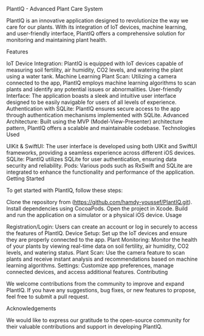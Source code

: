 PlantIQ - Advanced Plant Care System

PlantIQ is an innovative application designed to revolutionize the way we care for our plants. With its integration of IoT devices, machine learning, and user-friendly interface, PlantIQ offers a comprehensive solution for monitoring and maintaining plant health.

Features

IoT Device Integration: PlantIQ is equipped with IoT devices capable of measuring soil fertility, air humidity, CO2 levels, and watering the plant using a water tank.
Machine Learning Plant Scan: Utilizing a camera connected to the app, PlantIQ employs machine learning algorithms to scan plants and identify any potential issues or abnormalities.
User-friendly Interface: The application boasts a sleek and intuitive user interface designed to be easily navigable for users of all levels of experience.
Authentication with SQLite: PlantIQ ensures secure access to the app through authentication mechanisms implemented with SQLite.
Advanced Architecture: Built using the MVP (Model-View-Presenter) architecture pattern, PlantIQ offers a scalable and maintainable codebase.
Technologies Used

UIKit & SwiftUI: The user interface is developed using both UIKit and SwiftUI frameworks, providing a seamless experience across different iOS devices.
SQLite: PlantIQ utilizes SQLite for user authentication, ensuring data security and reliability.
Pods: Various pods such as RxSwift and SQLite are integrated to enhance the functionality and performance of the application.
Getting Started

To get started with PlantIQ, follow these steps:

Clone the repository from (https://github.com/hamdy-youssef/PlantIQ.git).
Install dependencies using CocoaPods.
Open the project in Xcode.
Build and run the application on a simulator or a physical iOS device.
Usage

Registration/Login: Users can create an account or log in securely to access the features of PlantIQ.
Device Setup: Set up the IoT devices and ensure they are properly connected to the app.
Plant Monitoring: Monitor the health of your plants by viewing real-time data on soil fertility, air humidity, CO2 levels, and watering status.
Plant Scan: Use the camera feature to scan plants and receive instant analysis and recommendations based on machine learning algorithms.
Settings: Customize app preferences, manage connected devices, and access additional features.
Contributing

We welcome contributions from the community to improve and expand PlantIQ. If you have any suggestions, bug fixes, or new features to propose, feel free to submit a pull request.


Acknowledgements

We would like to express our gratitude to the open-source community for their valuable contributions and support in developing PlantIQ.
